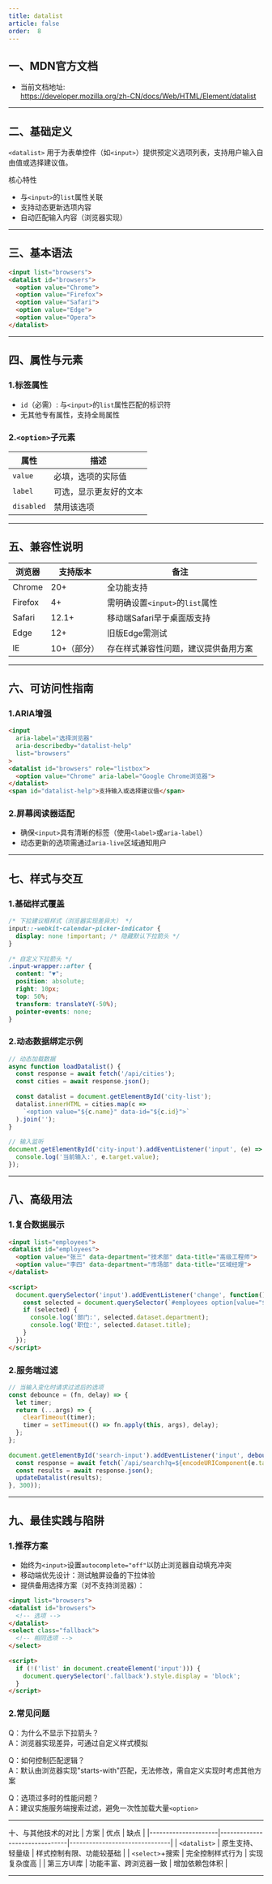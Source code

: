 ```yaml
---
title: datalist
article: false
order:  8
---
```


##  一、MDN官方文档 

- 当前文档地址:  
  https://developer.mozilla.org/zh-CN/docs/Web/HTML/Element/datalist  

---

## 二、基础定义 

`<datalist>` 用于为表单控件（如`<input>`）提供预定义选项列表，支持用户输入自由值或选择建议值。

核心特性 
- 与`<input>`的`list`属性关联 
- 支持动态更新选项内容 
- 自动匹配输入内容（浏览器实现）

---

## 三、基本语法 

```html 
<input list="browsers">
<datalist id="browsers">
  <option value="Chrome">
  <option value="Firefox">
  <option value="Safari">
  <option value="Edge">
  <option value="Opera">
</datalist>
```

---

## 四、属性与元素 

### 1.标签属性 

- `id`（必需）: 与`<input>`的`list`属性匹配的标识符 
- 无其他专有属性，支持全局属性 

### 2.`<option>`子元素 

| 属性         | 描述                          |
|--------------|-------------------------------|
| `value`      | 必填，选项的实际值            |
| `label`      | 可选，显示更友好的文本        |
| `disabled`   | 禁用该选项                    |

---

## 五、兼容性说明 

| 浏览器          | 支持版本       | 备注                                     |
|-----------------|----------------|------------------------------------------|
| Chrome          | 20+            | 全功能支持                               |
| Firefox         | 4+             | 需明确设置`<input>`的`list`属性          |
| Safari          | 12.1+          | 移动端Safari早于桌面版支持               |
| Edge            | 12+            | 旧版Edge需测试                           |
| IE              | 10+（部分）    | 存在样式兼容性问题，建议提供备用方案     |

---

## 六、可访问性指南 

### 1.ARIA增强 

```html 
<input 
  aria-label="选择浏览器" 
  aria-describedby="datalist-help"
  list="browsers"
>
<datalist id="browsers" role="listbox">
  <option value="Chrome" aria-label="Google Chrome浏览器">
</datalist>
<span id="datalist-help">支持输入或选择建议值</span>
```

### 2.屏幕阅读器适配 

- 确保`<input>`具有清晰的标签（使用`<label>`或`aria-label`）
- 动态更新的选项需通过`aria-live`区域通知用户 

---

## 七、样式与交互 

### 1.基础样式覆盖 

```css 
/* 下拉建议框样式（浏览器实现差异大） */
input::-webkit-calendar-picker-indicator {
  display: none !important; /* 隐藏默认下拉箭头 */
}
 
/* 自定义下拉箭头 */
.input-wrapper::after {
  content: "▼";
  position: absolute;
  right: 10px;
  top: 50%;
  transform: translateY(-50%);
  pointer-events: none;
}
```

### 2.动态数据绑定示例 

```javascript 
// 动态加载数据 
async function loadDatalist() {
  const response = await fetch('/api/cities');
  const cities = await response.json();
  
  const datalist = document.getElementById('city-list');
  datalist.innerHTML = cities.map(c => 
    `<option value="${c.name}" data-id="${c.id}">`
  ).join('');
}
 
// 输入监听 
document.getElementById('city-input').addEventListener('input', (e) => {
  console.log('当前输入:', e.target.value);
});
```

---

## 八、高级用法 

### 1.复合数据展示 

```html 
<input list="employees">
<datalist id="employees">
  <option value="张三" data-department="技术部" data-title="高级工程师">
  <option value="李四" data-department="市场部" data-title="区域经理">
</datalist>
 
<script>
  document.querySelector('input').addEventListener('change', function() {
    const selected = document.querySelector(`#employees option[value="${this.value}"]`);
    if (selected) {
      console.log('部门:', selected.dataset.department);
      console.log('职位:', selected.dataset.title);
    }
  });
</script>
```

### 2.服务端过滤 

```javascript 
// 当输入变化时请求过滤后的选项 
const debounce = (fn, delay) => {
  let timer;
  return (...args) => {
    clearTimeout(timer);
    timer = setTimeout(() => fn.apply(this, args), delay);
  };
};
 
document.getElementById('search-input').addEventListener('input', debounce(async (e) => {
  const response = await fetch(`/api/search?q=${encodeURIComponent(e.target.value)}`);
  const results = await response.json();
  updateDatalist(results);
}, 300));
```

---

## 九、最佳实践与陷阱 

### 1.推荐方案 

- 始终为`<input>`设置`autocomplete="off"`以防止浏览器自动填充冲突 
- 移动端优先设计：测试触屏设备的下拉体验 
- 提供备用选择方案（对不支持浏览器）：
```html 
<input list="browsers">
<datalist id="browsers">
  <!-- 选项 -->
</datalist>
<select class="fallback">
  <!-- 相同选项 -->
</select>
 
<script>
  if (!('list' in document.createElement('input'))) {
    document.querySelector('.fallback').style.display = 'block';
  }
</script>
```

### 2.常见问题 

Q：为什么不显示下拉箭头？  
A：浏览器实现差异，可通过自定义样式模拟 

Q：如何控制匹配逻辑？  
A：默认由浏览器实现"starts-with"匹配，无法修改，需自定义实现时考虑其他方案 

Q：选项过多时的性能问题？  
A：建议实施服务端搜索过滤，避免一次性加载大量`<option>`

---

十、与其他技术的对比 
| 方案                | 优点                          | 缺点                          |
|---------------------|-------------------------------|-------------------------------|
| `<datalist>`        | 原生支持、轻量级              | 样式控制有限、功能较基础      |
| `<select>`+搜索     | 完全控制样式行为              | 实现复杂度高                  |
| 第三方UI库          | 功能丰富、跨浏览器一致        | 增加依赖包体积                |

---

